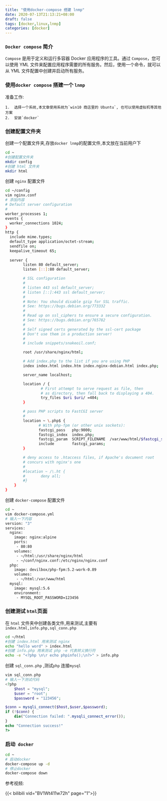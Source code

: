 ```yaml
---
title: "使用docker-compose 搭建 lnmp"
date: 2020-07-13T21:13:21+08:00
draft: false
tags: [docker,linux,lnmp]
categories: [docker]
---
```


### `Docker compose` 简介

`Compose` 是用于定义和运行多容器 Docker 应用程序的工具。通过 `Compose`，您可以使用 YML 文件来配置应用程序需要的所有服务。然后，使用一个命令，就可以从 YML 文件配置中创建并启动所有服务。

### 使用`docker compose` 搭建一个 `lnmp`

准备工作: 

	1. 	选择一个系统,本文章使用系统为`win10 商店里的 Ubuntu`, 也可以使用虚拟机等其他方案
 	2. 	安装`docker`

### 	创建配置文件夹

创建一个配置文件夹,存放`docker lnmp`的配置文件,本文放在当前用户下

```bash
cd ~
#创建配置文件夹
mkdir config
#创建 html 文件夹
mkdir html
```

创建 `nginx` 配置文件

```bash
cd ~/config
vim nginx.conf
# 添加内容
# Default server configuration
#
worker_processes 1;
events {
  worker_connections 1024;
}
http {
  include mime.types;
  default_type application/octet-stream;
  sendfile on;
  keepalive_timeout 65;
  
  server {
        listen 80 default_server;
        listen [::]:80 default_server;

        # SSL configuration
        #
        # listen 443 ssl default_server;
        # listen [::]:443 ssl default_server;
        #
        # Note: You should disable gzip for SSL traffic.
        # See: https://bugs.debian.org/773332
        #
        # Read up on ssl_ciphers to ensure a secure configuration.
        # See: https://bugs.debian.org/765782
        #
        # Self signed certs generated by the ssl-cert package
        # Don't use them in a production server!
        #
        # include snippets/snakeoil.conf;

        root /usr/share/nginx/html;

        # Add index.php to the list if you are using PHP
        index index.html index.htm index.nginx-debian.html index.php;

        server_name localhost;

        location / {
                # First attempt to serve request as file, then
                # as directory, then fall back to displaying a 404.
                try_files $uri $uri/ =404;
        }

        # pass PHP scripts to FastCGI server
        #
        location ~ \.php$ {
               # With php-fpm (or other unix sockets):
               fastcgi_pass   php:9000;
               fastcgi_index  index.php;
               fastcgi_param  SCRIPT_FILENAME  /var/www/html/$fastcgi_script_name;
               include        fastcgi_params;
        }

        # deny access to .htaccess files, if Apache's document root
        # concurs with nginx's one
        #
        #location ~ /\.ht {
        #       deny all;
        #}
	}
}
```

创建 ` docker-compose ` 配置文件

```bash
cd ~
vim docker-compose.yml
# 输入一下内容
version: "3"
services:
  nginx:
    image: nginx:alpine
    ports:
     - 80:80
    volumes:
     - ~/html:/usr/share/nginx/html
     - ~/conf/nginx.conf:/etc/nginx/nginx.conf
  php:
    image: devilbox/php-fpm:5.2-work-0.89
    volumes:
     - ~/html:/var/www/html
  mysql:
    image: mysql:5.6
    environment:
     - MYSQL_ROOT_PASSWORD=123456
```

### 创建测试 `html`页面

在 `html` 文件夹中创建各类文件,用来测试,主要有 `index.html,info.php,sql_conn.php`

```bash
cd ~/html
#创建 index.html 用来测试 nginx
echo "hello word" > index.html
#创建 info.php 用来测试 php -e 代表转义换行符
echo -e "<?php \n\r echo phpinfo();\n?>" > info.php
```

创建 `sql_conn.php` ,测试`php` 连接`mysql`

```php
vim sql_conn.php
# 输入一下测试代码
<?php 
    $host = "mysql";
	$user = "root";
	$password = "123456";

$conn = mysqli_connect($host,$user,$password);
if (!$conn) {
    die("Connection failed: ".mysqli_connect_error());
}
echo "Connection success!"
?>
```



### 启动` docker` 

```bash
cd ~
# 启动docker
docker-compose up -d
# 停止docker
docker-compose down

```

参考视频:

{{< bilibili vid="BV1Wt411w72h" page="1">}}